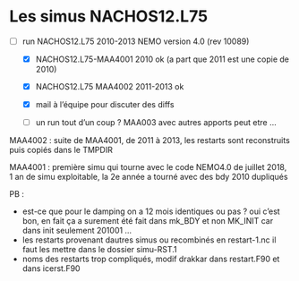 # Les simus NACHOS12.L75

- [ ] run NACHOS12.L75 2010-2013 NEMO version 4.0 (rev 10089)
	- [x] NACHOS12.L75-MAA4001 2010 ok (a part que 2011 est une copie de 2010)
	- [x] NACHOS12.L75 MAA4002 2011-2013 ok
	- [x] mail à l’équipe pour discuter des diffs
	
		
	- [ ] un run tout d’un coup ? MAA003 avec autres apports peut etre …
	

MAA4002 : suite de MAA4001, de 2011 à 2013, les restarts sont reconstruits puis copiés dans le TMPDIR

MAA4001 : première simu qui tourne avec le code NEMO4.0 de juillet 2018, 1 an  de simu exploitable, la 2e année a tourné avec des bdy 2010 dupliqués

PB : 
* est-ce que pour le damping on a 12 mois identiques ou pas ? oui c’est bon, en fait ça a surement été fait dans mk_BDY et non MK_INIT car dans init seulement 201001 …
* les restarts provenant dautres simus ou recombinés en restart-1.nc il faut les mettre dans le dossier simu-RST.1
* noms des restarts trop compliqués, modif drakkar dans restart.F90 et dans icerst.F90 